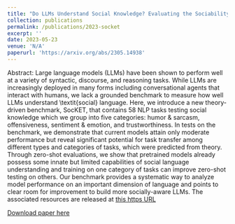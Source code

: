 ```yaml
---
title: "Do LLMs Understand Social Knowledge? Evaluating the Sociability of Large Language Models with SocKET Benchmark"
collection: publications
permalink: /publications/2023-socket
excerpt: ''
date: 2023-05-23
venue: 'N/A'
paperurl: 'https://arxiv.org/abs/2305.14938'
---
```


Abstract: Large language models (LLMs) have been shown to perform well at a variety of syntactic, discourse, and reasoning tasks. While LLMs are increasingly deployed in many forms including conversational agents that interact with humans, we lack a grounded benchmark to measure how well LLMs understand \textit{social} language. Here, we introduce a new theory-driven benchmark, SocKET, that contains 58 NLP tasks testing social knowledge which we group into five categories: humor & sarcasm, offensiveness, sentiment & emotion, and trustworthiness. In tests on the benchmark, we demonstrate that current models attain only moderate performance but reveal significant potential for task transfer among different types and categories of tasks, which were predicted from theory. Through zero-shot evaluations, we show that pretrained models already possess some innate but limited capabilities of social language understanding and training on one category of tasks can improve zero-shot testing on others. Our benchmark provides a systematic way to analyze model performance on an important dimension of language and points to clear room for improvement to build more socially-aware LLMs. The associated resources are released at [this https URL](https://github.com/minjechoi/SOCKET)

[Download paper here](https://arxiv.org/abs/2305.14938)
